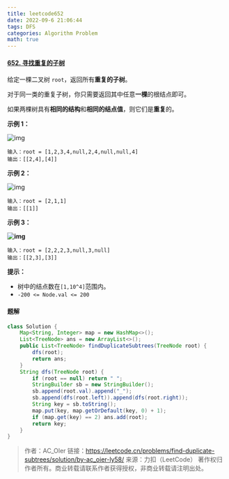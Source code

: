 ```yaml
---
title: leetcode652
date: 2022-09-6 21:06:44
tags: DFS
categories: Algorithm Problem
math: true
---
```


#### [652. 寻找重复的子树](https://leetcode.cn/problems/find-duplicate-subtrees/)

给定一棵二叉树 `root`，返回所有**重复的子树**。

对于同一类的重复子树，你只需要返回其中任意**一棵**的根结点即可。

如果两棵树具有**相同的结构**和**相同的结点值**，则它们是**重复**的。

 

**示例 1：**

![img](https://assets.leetcode.com/uploads/2020/08/16/e1.jpg)

```
输入：root = [1,2,3,4,null,2,4,null,null,4]
输出：[[2,4],[4]]
```

**示例 2：**

![img](https://assets.leetcode.com/uploads/2020/08/16/e2.jpg)

```
输入：root = [2,1,1]
输出：[[1]]
```

**示例 3：**

**![img](https://assets.leetcode.com/uploads/2020/08/16/e33.jpg)**

```
输入：root = [2,2,2,3,null,3,null]
输出：[[2,3],[3]]
```

 

**提示：**

- 树中的结点数在`[1,10^4]`范围内。
- `-200 <= Node.val <= 200`

#### 题解

```java
class Solution {
    Map<String, Integer> map = new HashMap<>();
    List<TreeNode> ans = new ArrayList<>();
    public List<TreeNode> findDuplicateSubtrees(TreeNode root) {
        dfs(root);
        return ans;
    }
    String dfs(TreeNode root) {
        if (root == null) return " ";
        StringBuilder sb = new StringBuilder();
        sb.append(root.val).append("_");
        sb.append(dfs(root.left)).append(dfs(root.right));
        String key = sb.toString();
        map.put(key, map.getOrDefault(key, 0) + 1);
        if (map.get(key) == 2) ans.add(root);
        return key;
    }
}
```



> 作者：AC_OIer
> 链接：https://leetcode.cn/problems/find-duplicate-subtrees/solution/by-ac_oier-ly58/
> 来源：力扣（LeetCode）
> 著作权归作者所有。商业转载请联系作者获得授权，非商业转载请注明出处。
